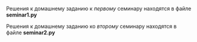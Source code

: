 Решения к домашнему заданию к *первому* семинару находятся в файле **seminar1.py**


Решения к домашнему заданию ко *второму* семинару находятся в файле **seminar2.py**
